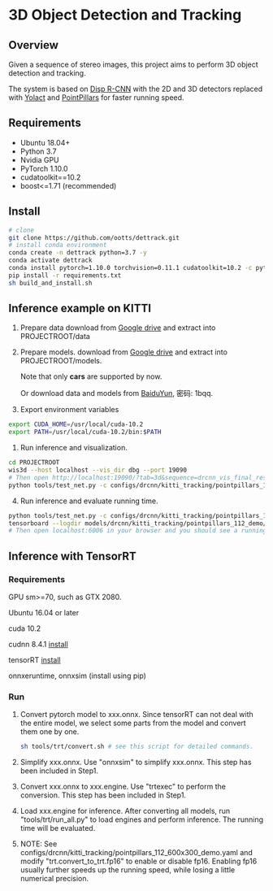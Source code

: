 # 3D Object Detection and Tracking

## Overview
Given a sequence of stereo images, this project aims to perform 3D object detection and tracking.

The system is based on [Disp R-CNN](https://arxiv.org/pdf/2004.03572.pdf) with the 2D and 3D detectors replaced with [Yolact](https://arxiv.org/pdf/1904.02689.pdf) and [PointPillars](https://arxiv.org/pdf/1812.05784.pdf) for faster running speed.

## Requirements

- Ubuntu 18.04+
- Python 3.7
- Nvidia GPU
- PyTorch 1.10.0
- cudatoolkit==10.2
- boost<=1.71 (recommended)

## Install

```bash
# clone
git clone https://github.com/ootts/dettrack.git
# install conda environment
conda create -n dettrack python=3.7 -y
conda activate dettrack
conda install pytorch=1.10.0 torchvision=0.11.1 cudatoolkit=10.2 -c pytorch
pip install -r requirements.txt
sh build_and_install.sh
```

## Inference example on KITTI
1. Prepare data
   download from [Google drive](https://drive.google.com/file/d/1uokHLQg6CuwqchJiMIvbiWaAAYAPN3qH/view?usp=sharing) and extract into PROJECTROOT/data

2. Prepare models.
   download from [Google drive](https://drive.google.com/file/d/15sJ4msyCSwnYBgRb8eEFGzkRmK9QnObV/view?usp=sharing) and extract into PROJECTROOT/models.

   Note that only **cars** are supported by now.

   Or download data and models from [BaiduYun](https://pan.baidu.com/s/1pyJ3ul8Kf6HHOvZvoF4jMA),   密码: 1bqq.
   
3. Export environment variables
```bash
export CUDA_HOME=/usr/local/cuda-10.2
export PATH=/usr/local/cuda-10.2/bin:$PATH
```

1. Run inference and visualization.

```bash
cd PROJECTROOT
wis3d --host localhost --vis_dir dbg --port 19090
# Then open http://localhost:19090/?tab=3d&sequence=drcnn_vis_final_result in your browser.
python tools/test_net.py -c configs/drcnn/kitti_tracking/pointpillars_112_demo.yaml dbg True
```

4. Run inference and evaluate running time.

```bash
python tools/test_net.py -c configs/drcnn/kitti_tracking/pointpillars_112_demo.yaml model.drcnn.mask_mode mask evaltime True
tensorboard --logdir models/drcnn/kitti_tracking/pointpillars_112_demo/evaltime/kittitrackingstereo_demo/
# Then open localhost:6006 in your browser and you should see a running time curve.
```



## Inference with TensorRT

### Requirements

GPU sm>=70, such as GTX 2080.

Ubuntu 16.04 or later

cuda 10.2

cudnn 8.4.1 [install](https://docs.nvidia.com/deeplearning/cudnn/install-guide/index.html)

tensorRT [install](https://docs.nvidia.com/deeplearning/tensorrt/install-guide/index.html#installing-tar)

onnxeruntime, onnxsim (install using pip)

### Run

1. Convert pytorch model to xxx.onnx.
   Since tensorRT can not deal with the entire model, we select some parts from the model and convert them one by one.

   ```bash
   sh tools/trt/convert.sh # see this script for detailed commands.
   ```

2. Simplify xxx.onnx.
   Use "onnxsim" to simplify xxx.onnx. This step has been included in Step1.

3. Convert xxx.onnx to xxx.engine.
   Use "trtexec" to perform the conversion. This step has been included in Step1.

4. Load xxx.engine for inference.
   After converting all models, run "tools/trt/run_all.py" to load engines and perform inference. The running time will be evaluated.

5. NOTE: See configs/drcnn/kitti_tracking/pointpillars_112_600x300_demo.yaml and modify "trt.convert_to_trt.fp16" to enable or disable fp16. Enabling fp16 usually further speeds up the running speed, while losing a little numerical precision.

